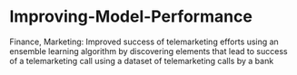 # Improving-Model-Performance
Finance, Marketing: Improved success of telemarketing efforts using an ensemble learning algorithm by discovering elements that lead to success of a telemarketing call using a dataset of telemarketing calls by a bank
